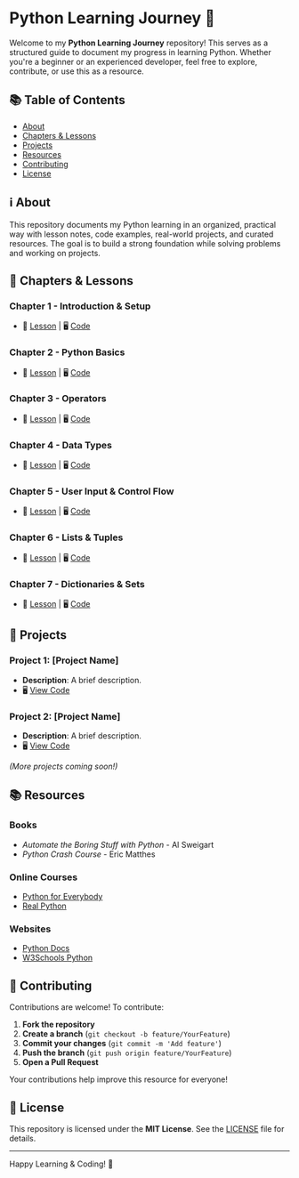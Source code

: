 # Python Learning Journey 🐍

Welcome to my **Python Learning Journey** repository! This serves as a structured guide to document my progress in learning Python. Whether you're a beginner or an experienced developer, feel free to explore, contribute, or use this as a resource.

## 📚 Table of Contents

- [About](#-about)
- [Chapters & Lessons](#-chapters--lessons)
- [Projects](#-projects)
- [Resources](#-resources)
- [Contributing](#-contributing)
- [License](#-license)

## ℹ️ About

This repository documents my Python learning in an organized, practical way with lesson notes, code examples, real-world projects, and curated resources. The goal is to build a strong foundation while solving problems and working on projects.

## 📖 Chapters & Lessons

### **Chapter 1 - Introduction & Setup**

- 📂 [Lesson](lessons/chapter1/lesson1.md) | 🖥️ [Code](code/chapter1/hello.py)

### **Chapter 2 - Python Basics**

- 📂 [Lesson](lessons/chapter2/lesson1.md) | 🖥️ [Code](code/chapter2/welcome.py)

### **Chapter 3 - Operators**

- 📂 [Lesson](lessons/chapter3/lesson1.md) | 🖥️ [Code](code/chapter3/meaning.py)

### **Chapter 4 - Data Types**

- 📂 [Lesson](lessons/chapter4/lesson1.md) | 🖥️ [Code](code/chapter4/)

### **Chapter 5 - User Input & Control Flow**

- 📂 [Lesson](lessons/chapter5/lesson1.md) | 🖥️ [Code](code/chapter5/)

### **Chapter 6 - Lists & Tuples**

- 📂 [Lesson](lessons/chapter6/lesson1.md) | 🖥️ [Code](code/chapter6/)

### **Chapter 7 - Dictionaries & Sets**

- 📂 [Lesson](lessons/chapter7/lesson1.md) | 🖥️ [Code](code/chapter7/)

## 🚀 Projects

### Project 1: **[Project Name]**

- **Description**: A brief description.
- 🖥️ [View Code](projects/project1/)

### Project 2: **[Project Name]**

- **Description**: A brief description.
- 🖥️ [View Code](projects/project2/)

_(More projects coming soon!)_

## 📚 Resources

### Books

- _Automate the Boring Stuff with Python_ - Al Sweigart
- _Python Crash Course_ - Eric Matthes

### Online Courses

- [Python for Everybody](https://www.coursera.org/specializations/python)
- [Real Python](https://realpython.com/)

### Websites

- [Python Docs](https://docs.python.org/3/)
- [W3Schools Python](https://www.w3schools.com/python/)

## 🤝 Contributing

Contributions are welcome! To contribute:

1. **Fork the repository**
2. **Create a branch** (`git checkout -b feature/YourFeature`)
3. **Commit your changes** (`git commit -m 'Add feature'`)
4. **Push the branch** (`git push origin feature/YourFeature`)
5. **Open a Pull Request**

Your contributions help improve this resource for everyone!

## 📄 License

This repository is licensed under the **MIT License**. See the [LICENSE](LICENSE) file for details.

---

Happy Learning & Coding! 🚀
